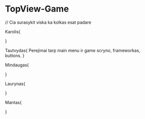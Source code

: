 # TopView-Game

// Cia surasykit viska ka kolkas esat padare


Karolis{

}

Tautvydas{
  Perejimai tarp main menu ir game scryno,
  frameworkas,
  buttons.
}

Mindaugas{

}

Laurynas{

}

Mantas{

}

